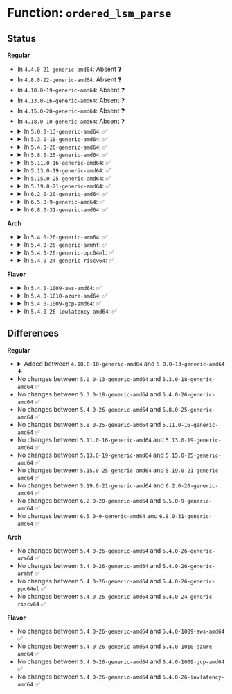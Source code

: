 # Function: <code>ordered_lsm_parse</code>

## Status
<b>Regular</b>
<ul>
<li>
In <code>4.4.0-21-generic-amd64</code>: Absent ❓
</li>
<li>
In <code>4.8.0-22-generic-amd64</code>: Absent ❓
</li>
<li>
In <code>4.10.0-19-generic-amd64</code>: Absent ❓
</li>
<li>
In <code>4.13.0-16-generic-amd64</code>: Absent ❓
</li>
<li>
In <code>4.15.0-20-generic-amd64</code>: Absent ❓
</li>
<li>
In <code>4.18.0-10-generic-amd64</code>: Absent ❓
</li>
<li>
<details>
<summary>In <code>5.0.0-13-generic-amd64</code>: ✅</summary>

```c
void ordered_lsm_parse(const char * order, const char * origin)
```

```json
{
  "name": "ordered_lsm_parse",
  "collision_type": "Unique Static",
  "inline_type": "No",
  "funcs": [
    {
      "addr": 18446744071604851643,
      "name": "ordered_lsm_parse",
      "external": false,
      "loc": "security/security.c:219",
      "file": "security/security.c",
      "inline": "seen, unknown",
      "caller_inline": [],
      "caller_func": [
        "security/security.c:ordered_lsm_init",
        "security/security.c:ordered_lsm_init"
      ]
    }
  ],
  "symbols": [
    {
      "addr": 18446744071604851643,
      "name": "ordered_lsm_parse",
      "section": ".init.text",
      "bind": "STB_LOCAL",
      "size": 535
    }
  ]
}
```
</details>
</li>
<li>
<details>
<summary>In <code>5.3.0-18-generic-amd64</code>: ✅</summary>

```c
void ordered_lsm_parse(const char * order, const char * origin)
```

```json
{
  "name": "ordered_lsm_parse",
  "collision_type": "Unique Static",
  "inline_type": "No",
  "funcs": [
    {
      "addr": 18446744071604956666,
      "name": "ordered_lsm_parse",
      "external": false,
      "loc": "security/security.c:215",
      "file": "security/security.c",
      "inline": "seen, unknown",
      "caller_inline": [],
      "caller_func": [
        "security/security.c:ordered_lsm_init",
        "security/security.c:ordered_lsm_init"
      ]
    }
  ],
  "symbols": [
    {
      "addr": 18446744071604956666,
      "name": "ordered_lsm_parse",
      "section": ".init.text",
      "bind": "STB_LOCAL",
      "size": 524
    }
  ]
}
```
</details>
</li>
<li>
<details>
<summary>In <code>5.4.0-26-generic-amd64</code>: ✅</summary>

```c
void ordered_lsm_parse(const char * order, const char * origin)
```

```json
{
  "name": "ordered_lsm_parse",
  "collision_type": "Unique Static",
  "inline_type": "No",
  "funcs": [
    {
      "addr": 18446744071604992229,
      "name": "ordered_lsm_parse",
      "external": false,
      "loc": "security/security.c:216",
      "file": "security/security.c",
      "inline": "seen, unknown",
      "caller_inline": [],
      "caller_func": [
        "security/security.c:ordered_lsm_init",
        "security/security.c:ordered_lsm_init"
      ]
    }
  ],
  "symbols": [
    {
      "addr": 18446744071604992229,
      "name": "ordered_lsm_parse",
      "section": ".init.text",
      "bind": "STB_LOCAL",
      "size": 524
    }
  ]
}
```
</details>
</li>
<li>
<details>
<summary>In <code>5.8.0-25-generic-amd64</code>: ✅</summary>

```c
void ordered_lsm_parse(const char * order, const char * origin)
```

```json
{
  "name": "ordered_lsm_parse",
  "collision_type": "Unique Static",
  "inline_type": "No",
  "funcs": [
    {
      "addr": 18446744071609273096,
      "name": "ordered_lsm_parse",
      "external": false,
      "loc": "security/security.c:248",
      "file": "security/security.c",
      "inline": "seen, unknown",
      "caller_inline": [],
      "caller_func": [
        "security/security.c:ordered_lsm_init",
        "security/security.c:ordered_lsm_init"
      ]
    }
  ],
  "symbols": [
    {
      "addr": 18446744071609273096,
      "name": "ordered_lsm_parse",
      "section": ".init.text",
      "bind": "STB_LOCAL",
      "size": 523
    }
  ]
}
```
</details>
</li>
<li>
<details>
<summary>In <code>5.11.0-16-generic-amd64</code>: ✅</summary>

```c
void ordered_lsm_parse(const char * order, const char * origin)
```

```json
{
  "name": "ordered_lsm_parse",
  "collision_type": "Unique Static",
  "inline_type": "No",
  "funcs": [
    {
      "addr": 18446744071612341973,
      "name": "ordered_lsm_parse",
      "external": false,
      "loc": "security/security.c:250",
      "file": "security/security.c",
      "inline": "seen, unknown",
      "caller_inline": [],
      "caller_func": [
        "security/security.c:ordered_lsm_init",
        "security/security.c:ordered_lsm_init"
      ]
    }
  ],
  "symbols": [
    {
      "addr": 18446744071612341973,
      "name": "ordered_lsm_parse",
      "section": ".init.text",
      "bind": "STB_LOCAL",
      "size": 523
    }
  ]
}
```
</details>
</li>
<li>
<details>
<summary>In <code>5.13.0-19-generic-amd64</code>: ✅</summary>

```c
void ordered_lsm_parse(const char * order, const char * origin)
```

```json
{
  "name": "ordered_lsm_parse",
  "collision_type": "Unique Static",
  "inline_type": "No",
  "funcs": [
    {
      "addr": 18446744071614482527,
      "name": "ordered_lsm_parse",
      "external": false,
      "loc": "security/security.c:252",
      "file": "security/security.c",
      "inline": "seen, unknown",
      "caller_inline": [],
      "caller_func": [
        "security/security.c:ordered_lsm_init",
        "security/security.c:ordered_lsm_init"
      ]
    }
  ],
  "symbols": [
    {
      "addr": 18446744071614482527,
      "name": "ordered_lsm_parse",
      "section": ".init.text",
      "bind": "STB_LOCAL",
      "size": 523
    }
  ]
}
```
</details>
</li>
<li>
<details>
<summary>In <code>5.15.0-25-generic-amd64</code>: ✅</summary>

```c
void ordered_lsm_parse(const char * order, const char * origin)
```

```json
{
  "name": "ordered_lsm_parse",
  "collision_type": "Unique Static",
  "inline_type": "No",
  "funcs": [
    {
      "addr": 18446744071615428815,
      "name": "ordered_lsm_parse",
      "external": false,
      "loc": "security/security.c:252",
      "file": "security/security.c",
      "inline": "seen, unknown",
      "caller_inline": [],
      "caller_func": [
        "security/security.c:ordered_lsm_init",
        "security/security.c:ordered_lsm_init"
      ]
    }
  ],
  "symbols": [
    {
      "addr": 18446744071615428815,
      "name": "ordered_lsm_parse",
      "section": ".init.text",
      "bind": "STB_LOCAL",
      "size": 600
    }
  ]
}
```
</details>
</li>
<li>
<details>
<summary>In <code>5.19.0-21-generic-amd64</code>: ✅</summary>

```c
void ordered_lsm_parse(const char * order, const char * origin)
```

```json
{
  "name": "ordered_lsm_parse",
  "collision_type": "Unique Static",
  "inline_type": "No",
  "funcs": [
    {
      "addr": 18446744071617223994,
      "name": "ordered_lsm_parse",
      "external": false,
      "loc": "security/security.c:256",
      "file": "security/security.c",
      "inline": "seen, unknown",
      "caller_inline": [],
      "caller_func": [
        "security/security.c:ordered_lsm_init",
        "security/security.c:ordered_lsm_init"
      ]
    }
  ],
  "symbols": [
    {
      "addr": 18446744071617223994,
      "name": "ordered_lsm_parse",
      "section": ".init.text",
      "bind": "STB_LOCAL",
      "size": 618
    }
  ]
}
```
</details>
</li>
<li>
<details>
<summary>In <code>6.2.0-20-generic-amd64</code>: ✅</summary>

```c
void ordered_lsm_parse(const char * order, const char * origin)
```

```json
{
  "name": "ordered_lsm_parse",
  "collision_type": "Unique Static",
  "inline_type": "No",
  "funcs": [
    {
      "addr": 18446744071627931824,
      "name": "ordered_lsm_parse",
      "external": false,
      "loc": "security/security.c:261",
      "file": "security/security.c",
      "inline": "seen, unknown",
      "caller_inline": [],
      "caller_func": [
        "security/security.c:ordered_lsm_init",
        "security/security.c:ordered_lsm_init"
      ]
    }
  ],
  "symbols": [
    {
      "addr": 18446744071627931824,
      "name": "ordered_lsm_parse",
      "section": ".init.text",
      "bind": "STB_LOCAL",
      "size": 944
    }
  ]
}
```
</details>
</li>
<li>
<details>
<summary>In <code>6.5.0-9-generic-amd64</code>: ✅</summary>

```c
void ordered_lsm_parse(const char * order, const char * origin)
```

```json
{
  "name": "ordered_lsm_parse",
  "collision_type": "Unique Static",
  "inline_type": "No",
  "funcs": [
    {
      "addr": 18446744071619694960,
      "name": "ordered_lsm_parse",
      "external": false,
      "loc": "security/security.c:262",
      "file": "security/security.c",
      "inline": "seen, unknown",
      "caller_inline": [],
      "caller_func": [
        "security/security.c:ordered_lsm_init",
        "security/security.c:ordered_lsm_init"
      ]
    }
  ],
  "symbols": [
    {
      "addr": 18446744071619694960,
      "name": "ordered_lsm_parse",
      "section": ".init.text",
      "bind": "STB_LOCAL",
      "size": 991
    }
  ]
}
```
</details>
</li>
<li>
<details>
<summary>In <code>6.8.0-31-generic-amd64</code>: ✅</summary>

```c
void ordered_lsm_parse(const char * order, const char * origin)
```

```json
{
  "name": "ordered_lsm_parse",
  "collision_type": "Unique Static",
  "inline_type": "No",
  "funcs": [
    {
      "addr": 18446744071622001856,
      "name": "ordered_lsm_parse",
      "external": false,
      "loc": "security/security.c:333",
      "file": "security/security.c",
      "inline": "seen, unknown",
      "caller_inline": [],
      "caller_func": [
        "security/security.c:ordered_lsm_init",
        "security/security.c:ordered_lsm_init"
      ]
    }
  ],
  "symbols": [
    {
      "addr": 18446744071622001856,
      "name": "ordered_lsm_parse",
      "section": ".init.text",
      "bind": "STB_LOCAL",
      "size": 991
    }
  ]
}
```
</details>
</li>
</ul>
<b>Arch</b>
<ul>
<li>
<details>
<summary>In <code>5.4.0-26-generic-arm64</code>: ✅</summary>

```c
void ordered_lsm_parse(const char * order, const char * origin)
```

```json
{
  "name": "ordered_lsm_parse",
  "collision_type": "Unique Static",
  "inline_type": "No",
  "funcs": [
    {
      "addr": 18446603336511035104,
      "name": "ordered_lsm_parse",
      "external": false,
      "loc": "security/security.c:216",
      "file": "security/security.c",
      "inline": "seen, unknown",
      "caller_inline": [],
      "caller_func": [
        "security/security.c:ordered_lsm_init",
        "security/security.c:ordered_lsm_init"
      ]
    }
  ],
  "symbols": [
    {
      "addr": 18446603336511035104,
      "name": "ordered_lsm_parse",
      "section": ".init.text",
      "bind": "STB_LOCAL",
      "size": 624
    }
  ]
}
```
</details>
</li>
<li>
<details>
<summary>In <code>5.4.0-26-generic-armhf</code>: ✅</summary>

```c
void ordered_lsm_parse(const char * order, const char * origin)
```

```json
{
  "name": "ordered_lsm_parse",
  "collision_type": "Unique Static",
  "inline_type": "No",
  "funcs": [
    {
      "addr": 3243516424,
      "name": "ordered_lsm_parse",
      "external": false,
      "loc": "security/security.c:216",
      "file": "security/security.c",
      "inline": "seen, unknown",
      "caller_inline": [],
      "caller_func": [
        "security/security.c:ordered_lsm_init",
        "security/security.c:ordered_lsm_init"
      ]
    }
  ],
  "symbols": [
    {
      "addr": 3243516424,
      "name": "ordered_lsm_parse",
      "section": ".init.text",
      "bind": "STB_LOCAL",
      "size": 672
    }
  ]
}
```
</details>
</li>
<li>
<details>
<summary>In <code>5.4.0-26-generic-ppc64el</code>: ✅</summary>

```c
void ordered_lsm_parse(const char * order, const char * origin)
```

```json
{
  "name": "ordered_lsm_parse",
  "collision_type": "Unique Static",
  "inline_type": "No",
  "funcs": [
    {
      "addr": 13835058055302707316,
      "name": "ordered_lsm_parse",
      "external": false,
      "loc": "security/security.c:216",
      "file": "security/security.c",
      "inline": "seen, unknown",
      "caller_inline": [],
      "caller_func": [
        "security/security.c:ordered_lsm_init",
        "security/security.c:ordered_lsm_init"
      ]
    }
  ],
  "symbols": [
    {
      "addr": 13835058055302707316,
      "name": "ordered_lsm_parse",
      "section": ".init.text",
      "bind": "STB_LOCAL",
      "size": 784
    }
  ]
}
```
</details>
</li>
<li>
<details>
<summary>In <code>5.4.0-24-generic-riscv64</code>: ✅</summary>

```c
void ordered_lsm_parse(const char * order, const char * origin)
```

```json
{
  "name": "ordered_lsm_parse",
  "collision_type": "Unique Static",
  "inline_type": "No",
  "funcs": [
    {
      "addr": 18446743936270747860,
      "name": "ordered_lsm_parse",
      "external": false,
      "loc": "security/security.c:216",
      "file": "security/security.c",
      "inline": "seen, unknown",
      "caller_inline": [],
      "caller_func": [
        "security/security.c:ordered_lsm_init",
        "security/security.c:ordered_lsm_init"
      ]
    }
  ],
  "symbols": [
    {
      "addr": 18446743936270747860,
      "name": "ordered_lsm_parse",
      "section": ".init.text",
      "bind": "STB_LOCAL",
      "size": 526
    }
  ]
}
```
</details>
</li>
</ul>
<b>Flavor</b>
<ul>
<li>
<details>
<summary>In <code>5.4.0-1009-aws-amd64</code>: ✅</summary>

```c
void ordered_lsm_parse(const char * order, const char * origin)
```

```json
{
  "name": "ordered_lsm_parse",
  "collision_type": "Unique Static",
  "inline_type": "No",
  "funcs": [
    {
      "addr": 18446744071604897689,
      "name": "ordered_lsm_parse",
      "external": false,
      "loc": "security/security.c:216",
      "file": "security/security.c",
      "inline": "seen, unknown",
      "caller_inline": [],
      "caller_func": [
        "security/security.c:ordered_lsm_init",
        "security/security.c:ordered_lsm_init"
      ]
    }
  ],
  "symbols": [
    {
      "addr": 18446744071604897689,
      "name": "ordered_lsm_parse",
      "section": ".init.text",
      "bind": "STB_LOCAL",
      "size": 524
    }
  ]
}
```
</details>
</li>
<li>
<details>
<summary>In <code>5.4.0-1010-azure-amd64</code>: ✅</summary>

```c
void ordered_lsm_parse(const char * order, const char * origin)
```

```json
{
  "name": "ordered_lsm_parse",
  "collision_type": "Unique Static",
  "inline_type": "No",
  "funcs": [
    {
      "addr": 18446744071604866741,
      "name": "ordered_lsm_parse",
      "external": false,
      "loc": "security/security.c:216",
      "file": "security/security.c",
      "inline": "seen, unknown",
      "caller_inline": [],
      "caller_func": [
        "security/security.c:ordered_lsm_init",
        "security/security.c:ordered_lsm_init"
      ]
    }
  ],
  "symbols": [
    {
      "addr": 18446744071604866741,
      "name": "ordered_lsm_parse",
      "section": ".init.text",
      "bind": "STB_LOCAL",
      "size": 524
    }
  ]
}
```
</details>
</li>
<li>
<details>
<summary>In <code>5.4.0-1009-gcp-amd64</code>: ✅</summary>

```c
void ordered_lsm_parse(const char * order, const char * origin)
```

```json
{
  "name": "ordered_lsm_parse",
  "collision_type": "Unique Static",
  "inline_type": "No",
  "funcs": [
    {
      "addr": 18446744071604974873,
      "name": "ordered_lsm_parse",
      "external": false,
      "loc": "security/security.c:216",
      "file": "security/security.c",
      "inline": "seen, unknown",
      "caller_inline": [],
      "caller_func": [
        "security/security.c:ordered_lsm_init",
        "security/security.c:ordered_lsm_init"
      ]
    }
  ],
  "symbols": [
    {
      "addr": 18446744071604974873,
      "name": "ordered_lsm_parse",
      "section": ".init.text",
      "bind": "STB_LOCAL",
      "size": 524
    }
  ]
}
```
</details>
</li>
<li>
<details>
<summary>In <code>5.4.0-26-lowlatency-amd64</code>: ✅</summary>

```c
void ordered_lsm_parse(const char * order, const char * origin)
```

```json
{
  "name": "ordered_lsm_parse",
  "collision_type": "Unique Static",
  "inline_type": "No",
  "funcs": [
    {
      "addr": 18446744071604996399,
      "name": "ordered_lsm_parse",
      "external": false,
      "loc": "security/security.c:216",
      "file": "security/security.c",
      "inline": "seen, unknown",
      "caller_inline": [],
      "caller_func": [
        "security/security.c:ordered_lsm_init",
        "security/security.c:ordered_lsm_init"
      ]
    }
  ],
  "symbols": [
    {
      "addr": 18446744071604996399,
      "name": "ordered_lsm_parse",
      "section": ".init.text",
      "bind": "STB_LOCAL",
      "size": 524
    }
  ]
}
```
</details>
</li>
</ul>

## Differences
<b>Regular</b>
<ul>
<li>
<details>
<summary>Added between <code>4.18.0-10-generic-amd64</code> and <code>5.0.0-13-generic-amd64</code> ➕</summary>

```c
void ordered_lsm_parse(const char * order, const char * origin)
```
</details>
</li>
<li>
No changes between <code>5.0.0-13-generic-amd64</code> and <code>5.3.0-18-generic-amd64</code> ✅
</li>
<li>
No changes between <code>5.3.0-18-generic-amd64</code> and <code>5.4.0-26-generic-amd64</code> ✅
</li>
<li>
No changes between <code>5.4.0-26-generic-amd64</code> and <code>5.8.0-25-generic-amd64</code> ✅
</li>
<li>
No changes between <code>5.8.0-25-generic-amd64</code> and <code>5.11.0-16-generic-amd64</code> ✅
</li>
<li>
No changes between <code>5.11.0-16-generic-amd64</code> and <code>5.13.0-19-generic-amd64</code> ✅
</li>
<li>
No changes between <code>5.13.0-19-generic-amd64</code> and <code>5.15.0-25-generic-amd64</code> ✅
</li>
<li>
No changes between <code>5.15.0-25-generic-amd64</code> and <code>5.19.0-21-generic-amd64</code> ✅
</li>
<li>
No changes between <code>5.19.0-21-generic-amd64</code> and <code>6.2.0-20-generic-amd64</code> ✅
</li>
<li>
No changes between <code>6.2.0-20-generic-amd64</code> and <code>6.5.0-9-generic-amd64</code> ✅
</li>
<li>
No changes between <code>6.5.0-9-generic-amd64</code> and <code>6.8.0-31-generic-amd64</code> ✅
</li>
</ul>
<b>Arch</b>
<ul>
<li>
No changes between <code>5.4.0-26-generic-amd64</code> and <code>5.4.0-26-generic-arm64</code> ✅
</li>
<li>
No changes between <code>5.4.0-26-generic-amd64</code> and <code>5.4.0-26-generic-armhf</code> ✅
</li>
<li>
No changes between <code>5.4.0-26-generic-amd64</code> and <code>5.4.0-26-generic-ppc64el</code> ✅
</li>
<li>
No changes between <code>5.4.0-26-generic-amd64</code> and <code>5.4.0-24-generic-riscv64</code> ✅
</li>
</ul>
<b>Flavor</b>
<ul>
<li>
No changes between <code>5.4.0-26-generic-amd64</code> and <code>5.4.0-1009-aws-amd64</code> ✅
</li>
<li>
No changes between <code>5.4.0-26-generic-amd64</code> and <code>5.4.0-1010-azure-amd64</code> ✅
</li>
<li>
No changes between <code>5.4.0-26-generic-amd64</code> and <code>5.4.0-1009-gcp-amd64</code> ✅
</li>
<li>
No changes between <code>5.4.0-26-generic-amd64</code> and <code>5.4.0-26-lowlatency-amd64</code> ✅
</li>
</ul>
